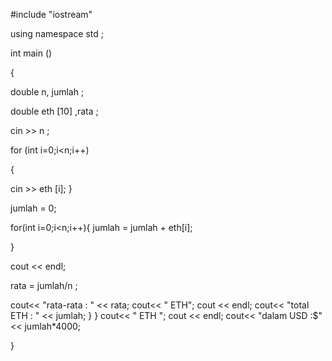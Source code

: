 
#include "iostream"

using namespace std ;
  
int main ()

{ 
  
  double n, jumlah ;  

  double eth [10] ,rata ; 
  
 cin >> n ; 
  
 for (int i=0;i<n;i++)
 
 { 
   
 cin >> eth [i]; 
 } 
  
 jumlah = 0; 
  
 for(int i=0;i<n;i++){ 
   jumlah = jumlah + eth[i]; 
    
 } 
 
 cout << endl; 
 
 rata = jumlah/n ; 
    
 cout<< "rata-rata   : " << rata; 
 cout<< " ETH"; 
 cout << endl; 
 cout<< "total ETH   : " << jumlah; 
 }
 }
 cout<< " ETH "; 
 cout << endl; 
 cout<< "dalam USD   :$" << jumlah*4000; 
  
} 

